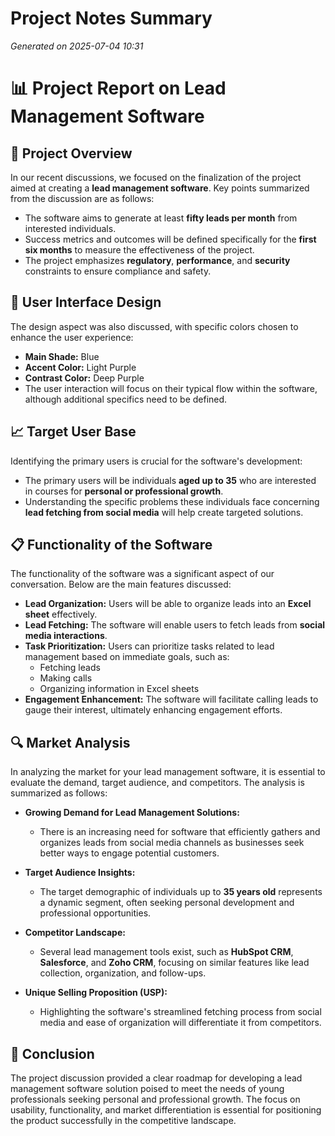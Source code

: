 # Project Notes Summary

*Generated on 2025-07-04 10:31*

# 📊 **Project Report on Lead Management Software**

## 📝 **Project Overview**
In our recent discussions, we focused on the finalization of the project aimed at creating a **lead management software**. Key points summarized from the discussion are as follows:

- The software aims to generate at least **fifty leads per month** from interested individuals.
- Success metrics and outcomes will be defined specifically for the **first six months** to measure the effectiveness of the project.
- The project emphasizes **regulatory**, **performance**, and **security** constraints to ensure compliance and safety.

## 🎨 **User Interface Design**
The design aspect was also discussed, with specific colors chosen to enhance the user experience:

- **Main Shade:** Blue
- **Accent Color:** Light Purple
- **Contrast Color:** Deep Purple
- The user interaction will focus on their typical flow within the software, although additional specifics need to be defined.

## 📈 **Target User Base**
Identifying the primary users is crucial for the software's development:

- The primary users will be individuals **aged up to 35** who are interested in courses for **personal or professional growth**.
- Understanding the specific problems these individuals face concerning **lead fetching from social media** will help create targeted solutions.

## 📋 **Functionality of the Software**
The functionality of the software was a significant aspect of our conversation. Below are the main features discussed:

- **Lead Organization:** Users will be able to organize leads into an **Excel sheet** effectively.
- **Lead Fetching:** The software will enable users to fetch leads from **social media interactions**.
- **Task Prioritization:** Users can prioritize tasks related to lead management based on immediate goals, such as:
  - Fetching leads
  - Making calls
  - Organizing information in Excel sheets
- **Engagement Enhancement:** The software will facilitate calling leads to gauge their interest, ultimately enhancing engagement efforts.

## 🔍 **Market Analysis**

In analyzing the market for your lead management software, it is essential to evaluate the demand, target audience, and competitors. The analysis is summarized as follows:

- **Growing Demand for Lead Management Solutions:** 
  - There is an increasing need for software that efficiently gathers and organizes leads from social media channels as businesses seek better ways to engage potential customers.
  
- **Target Audience Insights:**
  - The target demographic of individuals up to **35 years old** represents a dynamic segment, often seeking personal development and professional opportunities.
  
- **Competitor Landscape:**
  - Several lead management tools exist, such as **HubSpot CRM**, **Salesforce**, and **Zoho CRM**, focusing on similar features like lead collection, organization, and follow-ups.

- **Unique Selling Proposition (USP):**
  - Highlighting the software's streamlined fetching process from social media and ease of organization will differentiate it from competitors.

## 🔑 **Conclusion**
The project discussion provided a clear roadmap for developing a lead management software solution poised to meet the needs of young professionals seeking personal and professional growth. The focus on usability, functionality, and market differentiation is essential for positioning the product successfully in the competitive landscape.